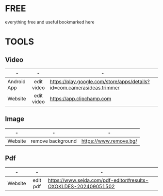 # FREE
everything free and useful bookmarked here

# TOOLS

## Video
-|-|-
-|:-:|-
Android App | edit video | https://play.google.com/store/apps/details?id=com.camerasideas.trimmer
Website | edit video | https://app.clipchamp.com

## Image
-|-|-
-|:-:|-
Website | remove background | https://www.remove.bg/

## Pdf
-|-|-
-|:-:|-
Website | edit pdf | https://www.sejda.com/pdf-editor#results-OXOKLDES-202409051502

